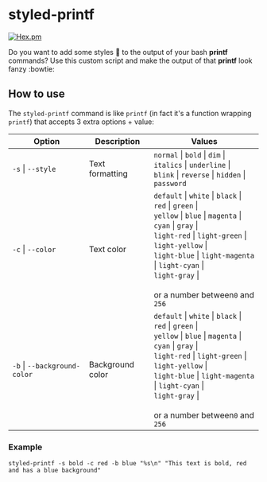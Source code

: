 # styled-printf
[![Hex.pm](https://img.shields.io/hexpm/l/plug.svg?maxAge=2592000&style=flat-square)](https://github.com/bvanhoekelen/terminal-style/blob/master/LICENSE)

Do you want to add some styles 🎨 to the output of your bash **printf** commands? Use this custom script and make the output of that **printf** look fanzy :bowtie: 

## How to use

The `styled-printf` command is like `printf` (in fact it's a function wrapping `printf`) that accepts 3 extra options + value:

| Option | Description | Values |
| ------ | --- | --- |
| `-s` \| `--style` | Text formatting | `normal` \| `bold` \| `dim` \| `italics` \| `underline` \|<br /> `blink` \| `reverse` \| `hidden` \| `password` |
| `-c` \| `--color` | Text color | `default` \| `white` \| `black` \| `red` \| `green` \|<br /> `yellow` \| `blue` \| `magenta` \| `cyan` \| `gray` \|<br /> `light-red` \| `light-green` \| `light-yellow` \|<br /> `light-blue` \| `light-magenta` \| `light-cyan` \|<br /> `light-gray` \| <br /><br /> or a number between`0` and `256` | |
| `-b` \| `--background-color` | Background color | `default` \| `white` \| `black` \| `red` \| `green` \|<br /> `yellow` \| `blue` \| `magenta` \| `cyan` \| `gray` \|<br /> `light-red` \| `light-green` \| `light-yellow` \|<br /> `light-blue` \| `light-magenta` \| `light-cyan` \|<br /> `light-gray` \| <br /><br /> or a number between`0` and `256` | |

### Example
```Shell
styled-printf -s bold -c red -b blue "%s\n" "This text is bold, red and has a blue background"
```
